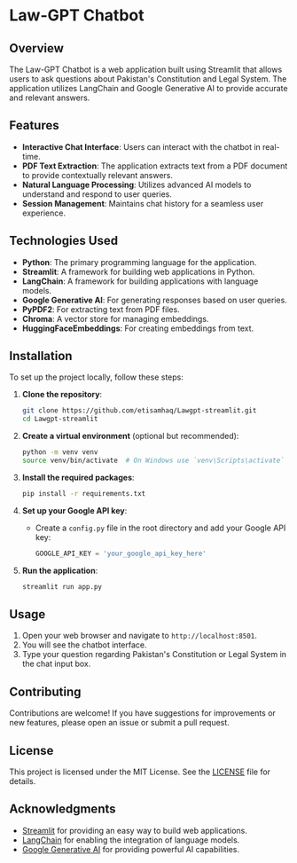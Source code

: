 # Law-GPT Chatbot

## Overview

The Law-GPT Chatbot is a web application built using Streamlit that allows users to ask questions about Pakistan's Constitution and Legal System. The application utilizes LangChain and Google Generative AI to provide accurate and relevant answers.

## Features

- **Interactive Chat Interface**: Users can interact with the chatbot in real-time.
- **PDF Text Extraction**: The application extracts text from a PDF document to provide contextually relevant answers.
- **Natural Language Processing**: Utilizes advanced AI models to understand and respond to user queries.
- **Session Management**: Maintains chat history for a seamless user experience.

## Technologies Used

- **Python**: The primary programming language for the application.
- **Streamlit**: A framework for building web applications in Python.
- **LangChain**: A framework for building applications with language models.
- **Google Generative AI**: For generating responses based on user queries.
- **PyPDF2**: For extracting text from PDF files.
- **Chroma**: A vector store for managing embeddings.
- **HuggingFaceEmbeddings**: For creating embeddings from text.

## Installation

To set up the project locally, follow these steps:

1. **Clone the repository**:
   ```bash
   git clone https://github.com/etisamhaq/Lawgpt-streamlit.git
   cd Lawgpt-streamlit
   ```

2. **Create a virtual environment** (optional but recommended):
   ```bash
   python -m venv venv
   source venv/bin/activate  # On Windows use `venv\Scripts\activate`
   ```

3. **Install the required packages**:
   ```bash
   pip install -r requirements.txt
   ```

4. **Set up your Google API key**:
   - Create a `config.py` file in the root directory and add your Google API key:
     ```python
     GOOGLE_API_KEY = 'your_google_api_key_here'
     ```

5. **Run the application**:
   ```bash
   streamlit run app.py
   ```

## Usage

1. Open your web browser and navigate to `http://localhost:8501`.
2. You will see the chatbot interface.
3. Type your question regarding Pakistan's Constitution or Legal System in the chat input box.


## Contributing

Contributions are welcome! If you have suggestions for improvements or new features, please open an issue or submit a pull request.

## License

This project is licensed under the MIT License. See the [LICENSE](LICENSE) file for details.

## Acknowledgments

- [Streamlit](https://streamlit.io/) for providing an easy way to build web applications.
- [LangChain](https://www.langchain.com/) for enabling the integration of language models.
- [Google Generative AI](https://cloud.google.com/ai/generative-ai?hl=en) for providing powerful AI capabilities.

